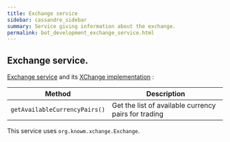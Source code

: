 ```yaml
---
title: Exchange service
sidebar: cassandre_sidebar
summary: Service giving information about the exchange. 
permalink: bot_development_exchange_service.html
---
```


## Exchange service.

[Exchange service](https://github.com/cassandre-tech/cassandre-trading-bot/blob/development/bot/src/main/java/tech/cassandre/trading/bot/service/ExchangeService.java) and its [XChange implementation](https://github.com/cassandre-tech/cassandre-trading-bot/blob/development/bot/src/main/java/tech/cassandre/trading/bot/service/ExchangeServiceXChangeImplementation.java) :

| Method  | Description  |
|-------|---------|
| <code>getAvailableCurrencyPairs()</code>   | Get the list of available currency pairs for trading  |

This service uses <code>org.knowm.xchange.Exchange</code>.
